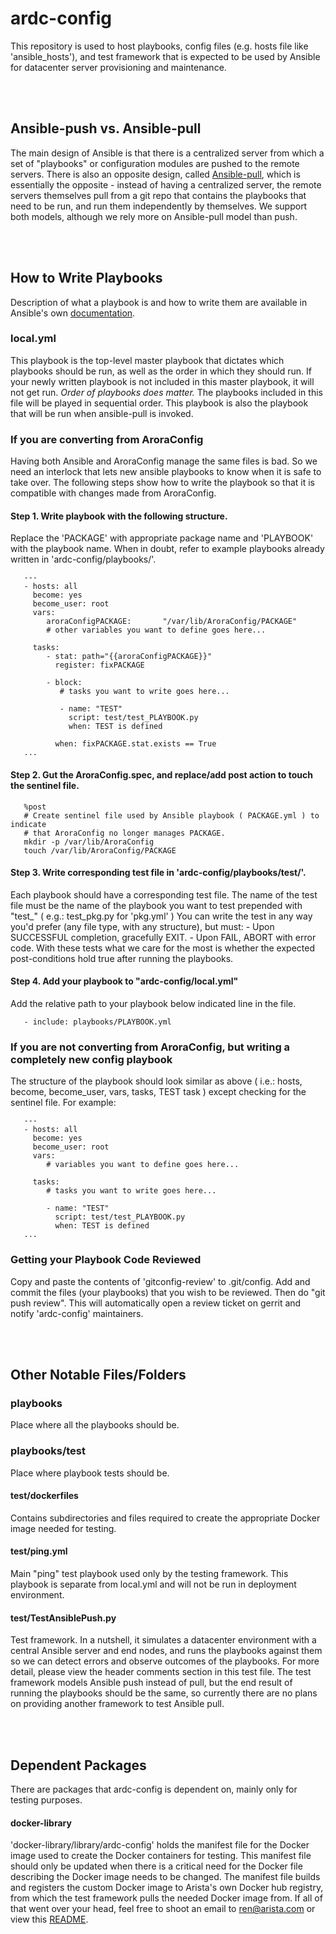 
# ardc-config
This repository is used to host playbooks, config files (e.g. hosts file like 'ansible\_hosts'), and test framework that is expected to be used by Ansible for datacenter server provisioning and maintenance.

<br />
<br />

## Ansible-push vs. Ansible-pull
The main design of Ansible is that there is a centralized server from which a set of "playbooks" or configuration modules are pushed to the remote servers. There is also an opposite design, called [Ansible-pull](http://docs.ansible.com/ansible/playbooks_intro.html#ansible-pull), which is essentially the opposite - instead of having a centralized server, the remote servers themselves pull from a git repo that contains the playbooks that need to be run, and run them independently by themselves. We support both models, although we rely more on Ansible-pull model than push. 

<br />
<br />

## How to Write Playbooks
Description of what a playbook is and how to write them are available in Ansible's own [documentation](http://docs.ansible.com/ansible/playbooks_intro.html). 

### local.yml
This playbook is the top-level master playbook that dictates which playbooks should be run, as well as the order in which they should run. If your newly written playbook is not included in this master playbook, it will not get run. *Order of playbooks does matter.* The playbooks included in this file will be played in sequential order. This playbook is also the playbook that will be run when ansible-pull is invoked. 

### If you are converting from AroraConfig
Having both Ansible and AroraConfig manage the same files is bad.  So we need an interlock that lets new ansible playbooks to know when it is safe to take over. The following steps show how to write the playbook so that it is compatible with changes made from AroraConfig.

#### Step 1. Write playbook with the following structure.
Replace the 'PACKAGE' with appropriate package name and 'PLAYBOOK' with the playbook name. When in doubt, refer to example playbooks already written in 'ardc-config/playbooks/'.

```
   ---
   - hosts: all
     become: yes
     become_user: root
     vars:
        aroraConfigPACKAGE:       "/var/lib/AroraConfig/PACKAGE"
        # other variables you want to define goes here...

     tasks:
        - stat: path="{{aroraConfigPACKAGE}}"
          register: fixPACKAGE

        - block:
           # tasks you want to write goes here...

           - name: "TEST"
             script: test/test_PLAYBOOK.py
             when: TEST is defined

          when: fixPACKAGE.stat.exists == True
   ...
```

#### Step 2. Gut the AroraConfig.spec, and replace/add post action to touch the sentinel file.
```
   %post
   # Create sentinel file used by Ansible playbook ( PACKAGE.yml ) to indicate
   # that AroraConfig no longer manages PACKAGE.
   mkdir -p /var/lib/AroraConfig
   touch /var/lib/AroraConfig/PACKAGE
```

#### Step 3. Write corresponding test file in 'ardc-config/playbooks/test/'.
Each playbook should have a corresponding test file. The name of the test file must be the name of the playbook you want to test prepended with "test\_" ( e.g.: test\_pkg.py for 'pkg.yml' )
You can write the test in any way you'd prefer (any file type, with any structure), but must:
    - Upon SUCCESSFUL completion, gracefully EXIT.
    - Upon FAIL, ABORT with error code.
With these tests what we care for the most is whether the expected post-conditions hold true after running the playbooks.

#### Step 4. Add your playbook to "ardc-config/local.yml" 
Add the relative path to your playbook below indicated line in the file. 
```
   - include: playbooks/PLAYBOOK.yml
```

### If you are not converting from AroraConfig, but writing a completely new config playbook
The structure of the playbook should look similar as above ( i.e.: hosts, become, become\_user, vars, tasks, TEST task ) except checking for the sentinel file. For example:

```
   ---
   - hosts: all
     become: yes
     become_user: root
     vars:
        # variables you want to define goes here...

     tasks:
        # tasks you want to write goes here...

        - name: "TEST"
          script: test/test_PLAYBOOK.py
          when: TEST is defined
   ...
```

### Getting your Playbook Code Reviewed
Copy and paste the contents of 'gitconfig-review' to .git/config. Add and commit the files (your playbooks) that you wish to be reviewed. Then do "git push review". This will automatically open a review ticket on gerrit and notify 'ardc-config' maintainers.

<br />
<br />

## Other Notable Files/Folders
### playbooks
Place where all the playbooks should be.

### playbooks/test
Place where playbook tests should be.

#### test/dockerfiles
Contains subdirectories and files required to create the appropriate Docker image needed for testing.

#### test/ping.yml
Main "ping" test playbook used only by the testing framework. This playbook is separate from local.yml and will not be run in deployment environment.

#### test/TestAnsiblePush.py
Test framework. In a nutshell, it simulates a datacenter environment with a central Ansible server and end nodes, and runs the playbooks against them so we can detect errors and observe outcomes of the playbooks. For more detail, please view the header comments section in this test file. The test framework models Ansible push instead of pull, but the end result of running the playbooks should be the same, so currently there are no plans on providing another framework to test Ansible pull.

<br />
<br />

## Dependent Packages
There are packages that ardc-config is dependent on, mainly only for testing purposes.

#### docker-library
'docker-library/library/ardc-config' holds the manifest file for the Docker image used to create the Docker containers for testing. This manifest file should only be updated when there is a critical need for the Docker file describing the Docker image needs to be changed. The manifest file builds and registers the custom Docker image to Arista's own Docker hub registry, from which the test framework pulls the needed Docker image from. If all of that went over your head, feel free to shoot an email to ren@arista.com or view this [README](http://gerrit/plugins/gitblit/docs/?r=docker-library.git&h=master).
